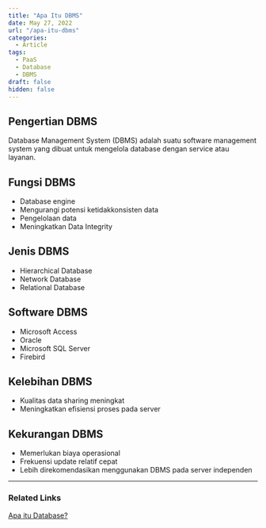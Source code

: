 ```yaml
---
title: "Apa Itu DBMS"
date: May 27, 2022
url: "/apa-itu-dbms"
categories:
  - Article
tags:
  - PaaS
  - Database
  - DBMS
draft: false
hidden: false
---
```


## Pengertian DBMS
Database Management System (DBMS) adalah suatu software management system yang dibuat untuk mengelola database dengan service atau layanan.

## Fungsi DBMS
- Database engine
- Mengurangi potensi ketidakkonsisten data
- Pengelolaan data
- Meningkatkan Data Integrity

## Jenis DBMS
- Hierarchical Database
- Network Database
- Relational Database

## Software DBMS
- Microsoft Access
- Oracle
- Microsoft SQL Server
- Firebird

## Kelebihan DBMS
- Kualitas data sharing meningkat
- Meningkatkan efisiensi proses pada server

## Kekurangan DBMS
- Memerlukan biaya operasional
- Frekuensi update relatif cepat
- Lebih direkomendasikan menggunakan DBMS pada server independen


---
### Related Links
[Apa itu Database?](/apa-itu-database)
